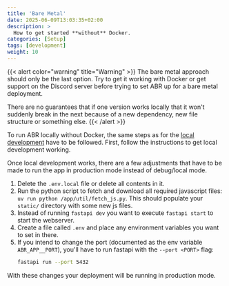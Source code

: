 ```yaml
---
title: 'Bare Metal'
date: 2025-06-09T13:03:35+02:00
description: >
  How to get started **without** Docker.
categories: [Setup]
tags: [development]
weight: 10
---
```


{{< alert color="warning" title="Warning" >}} The bare metal approach should
only be the last option. Try to get it working with Docker or get support on the
Discord server before trying to set ABR up for a bare metal deployment.

There are no guarantees that if one version works locally that it won't suddenly
break in the next because of a new dependency, new file structure or something
else. {{< /alert >}}

To run ABR locally without Docker, the same steps as for the
[local development](../../local-development) have to be followed. First, follow
the instructions to get local development working.

Once local development works, there are a few adjustments that have to be made
to run the app in production mode instead of debug/local mode.

1. Delete the `.env.local` file or delete all contents in it.
2. Run the python script to fetch and download all required javascript files:
   `uv run python /app/util/fetch_js.py`. This should populate your `static/`
   directory with some new js files.
3. Instead of running `fastapi dev` you want to execute `fastapi start` to start
   the webserver.
4. Create a file called `.env` and place any environment variables you want to
   set in there.
5. If you intend to change the port (documented as the env variable
   `ABR_APP__PORT`), you'll have to run fastapi with the `--port <PORT>` flag:
   ```bash
   fastapi run --port 5432
   ```

With these changes your deployment will be running in production mode.
